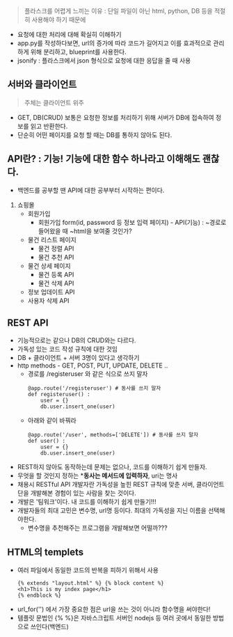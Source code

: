 > 플라스크를 어렵게 느끼는 이유 : 단일 파일이 아닌 html, python, DB 등을 적절히 사용해야 하기 때문에
- 요청에 대한 처리에 대해 확실히 이해하기
- app.py를 작성하다보면, url의 증가에 따라 코드가 길어지고 이를 효과적으로 관리하게 위해 분리하고, blueprint를 사용한다.
- jsonify : 플라스크에서 json 형식으로 요청에 대한 응답을 줄 때 사용

## 서버와 클라이언트

> 주체는 클라이언트 위주
- GET, DB(CRUD) 보통은 요청한 정보를 처리하기 위해 서버가 DB에 접속하여 정보를 읽고 반환한다. 
- 단순히 어떤 페이지를 요청 할 때는 DB를 통하지 않아도 된다. 

## API란? : 기능! 기능에 대한 함수 하나라고 이해해도 괜찮다.
- 백엔드를 공부할 땐 API에 대한 공부부터 시작하는 편이다.
1. 쇼핑몰
    - 회원가입
        - 회원가입 form(id, password 등 정보 입력 페이지) - API(기능) : ~경로로 들어왔을 때 ~html을 보여줄 것인가?
    - 물건 리스트 페이지
        - 물건 정렬 API
        - 물건 추천 API
    - 물건 상세 페이지
        - 물건 등록 API
        - 물건 삭제 API
    - 정보 업데이트 API
    - 사용자 삭제 API

## REST API
- 기능적으로는 같으나 DB의 CRUD와는 다르다.
- 가독성 있는 코드 작성 규칙에 대한 것임
- DB + 클라이언트 + 서버 3명이 있다고 생각하기
- http methods - GET, POST, PUT, UPDATE, DELETE ..
    - 경로를 /registeruser 와 같은 식으로 쓰지 말자
        ```
        @app.route('/registeruser') # 동사를 쓰지 말자
        def registeruser() :
            user = {}
            db.user.insert_one(user)
        ```
    - 아래와 같이 바꿔라
        ```
        @app.route('/user', methods=['DELETE']) # 동사를 쓰지 말자
        def user() :
            user = {}
            db.user.insert_one(user)
        ```
- REST하지 않아도 동작하는데 문제는 없으나, 코드를 이해하기 쉽게 만들자.
- 무엇을 할 것인지 정하는 ***동사는 메서드에 입력하자**, uri는 명사 
- 채용시 RESTful API 개발자란 가독성을 높힌 REST 규칙에 맞춘 서버, 클라이언트 단을 개발해본 경험이 있는 사람을 찾는 것이다.
- 개발은 '팀워크'이다. 내 코드를 이해하기 쉽게 만들기!!! 
- 개발자들의 최대 고민은 변수명, url명 등이다. 최대의 가독성을 지닌 이름을 선택해야한다.
    - 변수명을 추천해주는 프로그램을 개발해보면 어떨까???

## HTML의 templets

- 여러 파일에서 동일한 코드의 반복을 피하기 위해서 사용
    ```
    {% extends "layout.html" %} {% block content %}
    <h1>This is my index page</h1>
    {% endblock %}
    ```
- url_for('') 에서 가장 중요한 점은 url을 쓰는 것이 아니라 함수명을 써야한다!
- 템플릿 문법인 {% %}은 자바스크립트 서버인 nodejs 등 여러 곳에서 동일한 방법으로 쓰인다(백엔드)
